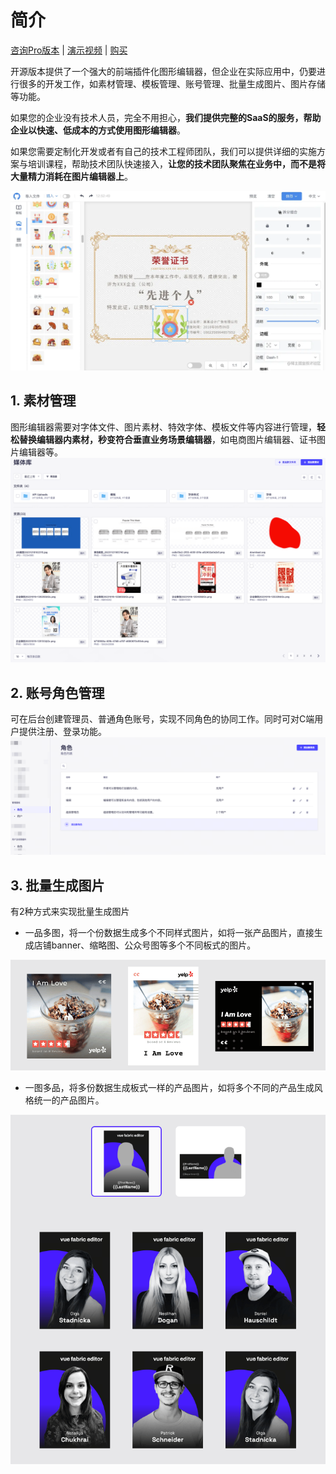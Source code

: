 <!--
 * @Author: 秦少卫
 * @Date: 2023-12-25 22:39:37
 * @LastEditors: 秦少卫
 * @LastEditTime: 2024-01-25 00:22:20
 * @Description: file content
-->

# 简介

[咨询Pro版本](https://wj.qq.com/s2/13937276/c127/) | [演示视频](https://www.bilibili.com/video/BV14T4y1b7dy/?vd_source=34cba90f3d6c9813f6b3ef7681d20943) | [购买](https://afdian.net/item/ecc8c2a4bad311eeab1f5254001e7c00)

开源版本提供了一个强大的前端插件化图形编辑器，但企业在实际应用中，仍要进行很多的开发工作，如素材管理、模板管理、账号管理、批量生成图片、图片存储等功能。

如果您的企业没有技术人员，完全不用担心，**我们提供完整的SaaS的服务，帮助企业以快速、低成本的方式使用图形编辑器**。

如果您需要定制化开发或者有自己的技术工程师团队，我们可以提供详细的实施方案与培训课程，帮助技术团队快速接入，**让您的技术团队聚焦在业务中，而不是将大量精力消耗在图片编辑器上**。

<img src="/public/c5f1268b28694307b3cacc7c57bd3228~tplv-k3u1fbpfcp-zoom-in-crop-mark_1512_0_0_0.webp" alt="">

## 1. 素材管理

图形编辑器需要对字体文件、图片素材、特效字体、模板文件等内容进行管理，**轻松替换编辑器内素材，秒变符合垂直业务场景编辑器**，如电商图片编辑器、证书图片编辑器等。
<img src="/public/screenshot-20231227-125713.png" alt="" >


## 2. 账号角色管理
可在后台创建管理员、普通角色账号，实现不同角色的协同工作。同时可对C端用户提供注册、登录功能。
<img src="/public/screenshot-20231227-125939.png" alt="" >

## 3. 批量生成图片
有2种方式来实现批量生成图片
- 一品多图，将一个份数据生成多个不同样式图片，如将一张产品图片，直接生成店铺banner、缩略图、公众号图等多个不同板式的图片。

<img src="/public/screenshot-20231227-125413.png" alt="" >

- 一图多品，将多份数据生成板式一样的产品图片，如将多个不同的产品生成风格统一的产品图片。

<img src="/public/screenshot-20231227-124939.png" alt="" >




